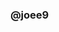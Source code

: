 ### @joee9


<!---
- 👋 Hi, I’m @joee9
- 👀 I’m interested in ...
- 🌱 I’m currently learning ...
- 💞️ I’m looking to collaborate on ...
- 📫 How to reach me ...j
I am currently working on a summer research project in theoretical physics, where using numerical methods, I simulate in python the evolution of neutron stars.


joee9/joee9 is a ✨ special ✨ repository because its `README.md` (this file) appears on your GitHub profile.
You can click the Preview link to take a look at your changes.

This is a test. I want to see commit, etc. from working copy.
--->
